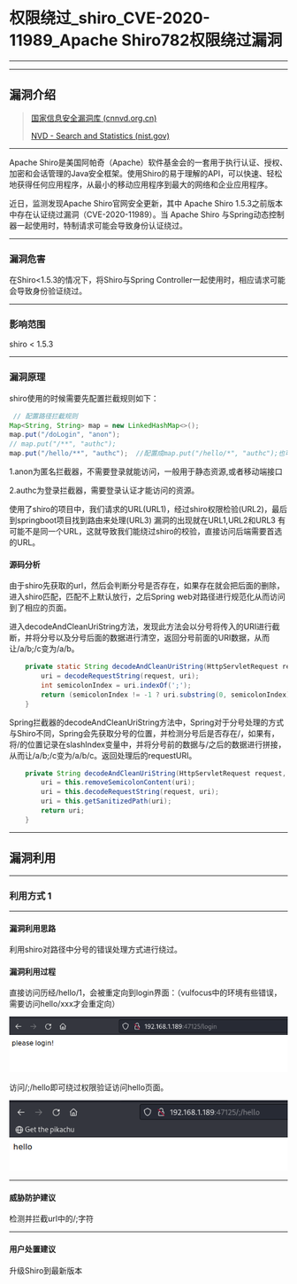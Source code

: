 

# 权限绕过_shiro_CVE-2020-11989_Apache Shiro782权限绕过漏洞

---


---

## 漏洞介绍

> [国家信息安全漏洞库 (cnnvd.org.cn)](https://www.cnnvd.org.cn/home/loophole)
>
> [NVD - Search and Statistics (nist.gov)](https://nvd.nist.gov/vuln/search)

---

Apache Shiro是美国阿帕奇（Apache）软件基金会的一套用于执行认证、授权、加密和会话管理的Java安全框架。使用Shiro的易于理解的API，可以快速、轻松地获得任何应用程序，从最小的移动应用程序到最大的网络和企业应用程序。

近日，监测发现Apache Shiro官网安全更新，其中 Apache Shiro 1.5.3之前版本中存在认证绕过漏洞（CVE-2020-11989）。当 Apache Shiro 与Spring动态控制器一起使用时，特制请求可能会导致身份认证绕过。

---

### 漏洞危害

在Shiro<1.5.3的情况下，将Shiro与Spring Controller一起使用时，相应请求可能会导致身份验证绕过。

---

### 影响范围

shiro < 1.5.3

---

### 漏洞原理

shiro使用的时候需要先配置拦截规则如下：

```java
 // 配置路径拦截规则
Map<String, String> map = new LinkedHashMap<>();
map.put("/doLogin", "anon");
// map.put("/**", "authc");
map.put("/hello/**", "authc");  //配置成map.put("/hello/*", "authc");也可以
```

1.anon为匿名拦截器，不需要登录就能访问，一般用于静态资源,或者移动端接口

2.authc为登录拦截器，需要登录认证才能访问的资源。

使用了shiro的项目中，我们请求的URL(URL1)，经过shiro权限检验(URL2)，最后到springboot项目找到路由来处理(URL3) 漏洞的出现就在URL1,URL2和URL3 有可能不是同一个URL，这就导致我们能绕过shiro的校验，直接访问后端需要首选的URL。



#### 源码分析

由于shiro先获取的url，然后会判断分号是否存在，如果存在就会把后面的删除，进入shiro匹配，匹配不上默认放行，之后Spring web对路径进行规范化从而访问到了相应的页面。

进入decodeAndCleanUriString方法，发现此方法会以分号将传入的URI进行截断，并将分号以及分号后面的数据进行清空，返回分号前面的URI数据，从而让/a/b;/c变为/a/b。

```java
    private static String decodeAndCleanUriString(HttpServletRequest request, String uri) {
        uri = decodeRequestString(request, uri);
        int semicolonIndex = uri.indexOf(';');
        return (semicolonIndex != -1 ? uri.substring(0, semicolonIndex) : uri);
    }
```

Spring拦截器的decodeAndCleanUriString方法中，Spring对于分号处理的方式与Shiro不同，Spring会先获取分号的位置，并检测分号后是否存在/，如果有，将/的位置记录在slashIndex变量中，并将分号前的数据与/之后的数据进行拼接，从而让/a/b;/c变为/a/b/c。返回处理后的requestURI。

```java
    private String decodeAndCleanUriString(HttpServletRequest request, String uri) {
        uri = this.removeSemicolonContent(uri);
        uri = this.decodeRequestString(request, uri);
        uri = this.getSanitizedPath(uri);
        return uri;
    }
```



---

## 漏洞利用

---

### 利用方式 1

---

#### 漏洞利用思路

利用shiro对路径中分号的错误处理方式进行绕过。

#### 漏洞利用过程

直接访问历经/hello/1，会被重定向到login界面：（vulfocus中的环境有些错误，需要访问hello/xxx才会重定向）

![img6](./img/权限绕过_shiro_CVE-2020-11989_ApacheShiro782权限绕过漏洞.assets/img6.png)

访问/;/hello即可绕过权限验证访问hello页面。

![img1](./img/权限绕过_shiro_CVE-2020-11989_ApacheShiro782权限绕过漏洞.assets/img1.png)



---

#### 威胁防护建议

检测并拦截url中的/;字符

---

#### 用户处置建议

升级Shiro到最新版本

